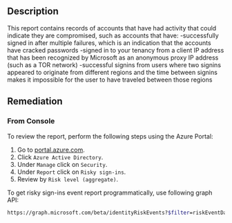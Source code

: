 ## Description

This report contains records of accounts that have had activity that could indicate they are compromised, such as accounts that have: -successfully signed in after multiple failures, which is an indication that the accounts have cracked passwords -signed in to your tenancy from a client IP address that has been recognized by Microsoft as an anonymous proxy IP address (such as a TOR network) -successful signins from users where two signins appeared to originate from different regions and the time between signins makes it impossible for the user to have traveled between those regions

## Remediation

### From Console

To review the report, perform the following steps using the Azure Portal:

1. Go to [portal.azure.com](https://portal.azure.com/).
2. Click `Azure Active Directory`.
3. Under `Manage` click on `Security`.
4. Under `Report` click on `Risky sign-ins`.
5. Review by `Risk level (aggregate)`.

To get risky sign-ins event report programmatically, use following graph API:

```bash
https://graph.microsoft.com/beta/identityRiskEvents?$filter=riskEventDateTimegt < 7 days older datetime > and riskEventStatus eq 'active'
```
